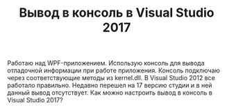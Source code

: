 ﻿---
title: "Вывод в консоль в Visual Studio 2017"
se.owner.user_id: 203811
se.owner.display_name: "Виталий Ефимов"
se.owner.link: "https://ru.stackoverflow.com/users/203811/%d0%92%d0%b8%d1%82%d0%b0%d0%bb%d0%b8%d0%b9-%d0%95%d1%84%d0%b8%d0%bc%d0%be%d0%b2"
se.link: "https://ru.stackoverflow.com/questions/890473/%d0%92%d1%8b%d0%b2%d0%be%d0%b4-%d0%b2-%d0%ba%d0%be%d0%bd%d1%81%d0%be%d0%bb%d1%8c-%d0%b2-visual-studio-2017"
se.question_id: 890473
se.post_type: question
se.score: 2
---
<p>Работаю над WPF-приложением. Использую консоль для вывода отладочной информации при работе приложения. Консоль подключаю через соответствующие методы из kernel.dll.
В Visual Studio 2012 все работало правильно. Недавно перешел на 17 версию студии и в ней данный вывод отсутствует. 
Как можно настроить вывод в консоль в Visual Studio 2017?</p>
